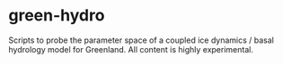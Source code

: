 green-hydro
===========

Scripts to probe the parameter space of a coupled ice dynamics / basal hydrology model for Greenland. All content is highly experimental.
